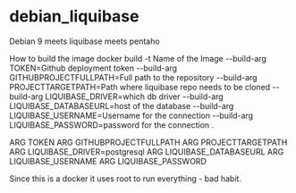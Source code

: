 # debian_liquibase
Debian 9 meets liquibase meets pentaho

How to build the image
docker build -t Name of the Image --build-arg TOKEN=Github deployment token --build-arg GITHUBPROJECTFULLPATH=Full path to the repository --build-arg PROJECTTARGETPATH=Path where liquibase repo needs to be cloned --build-arg LIQUIBASE_DRIVER=which db driver --build-arg LIQUIBASE_DATABASEURL=host of the database --build-arg LIQUIBASE_USERNAME=Username for the connection --build-arg LIQUIBASE_PASSWORD=password for the connection .

ARG TOKEN
ARG GITHUBPROJECTFULLPATH
ARG PROJECTTARGETPATH
ARG LIQUIBASE_DRIVER=postgresql
ARG LIQUIBASE_DATABASEURL
ARG LIQUIBASE_USERNAME
ARG LIQUIBASE_PASSWORD

Since this is a docker it uses root to run everything - bad habit.
